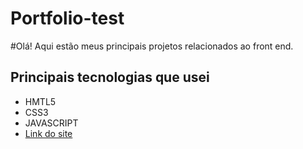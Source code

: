 # Portfolio-test

#Olá! Aqui estão meus principais projetos relacionados ao front end.
<div>
<h2>Principais tecnologias que usei</h2>
<nav>
  <ul>
  <li>HMTL5</li>
  <li>CSS3</li>
  <li>JAVASCRIPT</li>
  <li><a href="https://deivison1.github.io/Portfolio-test/">Link do site</a></li>
  </ul>
</nav>

<img src="https://github.com/Deivison1/Portfolio-test/blob/main/Site%20pessoal-1.png" alt="" >

  </div>

